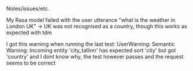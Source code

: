 Notes/issues/etc.

My Rasa model failed with the user utterance "what is the weather in London UK"
-> UK was not recognised as a country, though this works as expected with tdm

I got this warning when running the last test:
UserWarning: Semantic Warning: Incoming entity 'city_tallinn' has expected sort 'city' but got 'country'
and I dont know why, the test however passes and the request seems to be correct
